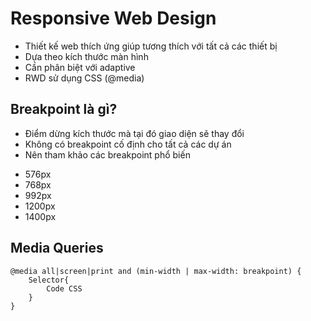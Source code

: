 # Responsive Web Design

- Thiết kế web thích ứng giúp tương thích với tất cả các thiết bị
- Dựa theo kích thước màn hình
- Cần phân biệt với adaptive
- RWD sử dụng CSS (@media)

## Breakpoint là gì?

- Điểm dừng kích thước mà tại đó giao diện sẽ thay đổi
- Không có breakpoint cố định cho tất cả các dự án
- Nên tham khảo các breakpoint phổ biến

* 576px
* 768px
* 992px
* 1200px
* 1400px

## Media Queries

```
@media all|screen|print and (min-width | max-width: breakpoint) {
    Selector{
        Code CSS
    }
}
```
